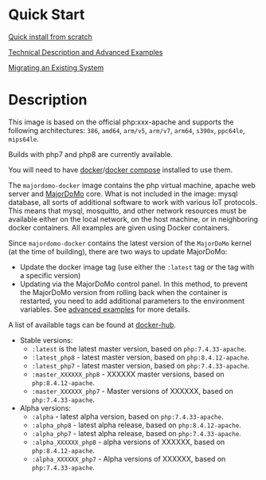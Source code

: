 # Quick Start
[Quick install from scratch](firststart.md)

[Technical Description and Advanced Examples](advanced.md)

[Migrating an Existing System](migration.md)

# Description
This image is based on the official php:xxx-apache and supports the following architectures: `386`, `amd64`, `arm/v5`, `arm/v7`, `arm64`, `s390x`, `ppc64le`, `mips64le`.

Builds with php7 and php8 are currently available.

You will need to have [docker](https://docs.docker.com/engine/)/[docker compose](https://docs.docker.com/compose/install/) installed to use them.

The `majordomo-docker` image contains the php virtual machine, apache web server and [MajorDoMo](https://github.com/sergejey/majordomo) core. 
What is not included in the image: mysql database, all sorts of additional software to work with various IoT protocols. This means that mysql, mosquitto, and other network resources must be available either on the local network, on the host machine, or in neighboring docker containers. All examples are given using Docker containers.

Since `majordomo-docker` contains the latest version of the `MajorDoMo` kernel (at the time of building), there are two ways to update MajorDoMo:
- Update the docker image tag (use either the `:latest` tag or the tag with a specific version)
- Updating via the MajorDoMo control panel. In this method, to prevent the MajorDoMo version from rolling back when the container is restarted, you need to add additional parameters to the environment variables. See [advanced examples](advanced.md) for more details.

A list of available tags can be found at [docker-hub](https://hub.docker.com/r/ai91/majordomo-docker/tags).
- Stable versions:
  - `:latest` is the latest master version, based on `php:7.4.33-apache`.
  - `:latest_php8` - latest master version, based on `php:8.4.12-apache`.
  - `:latest_php7` - latest master version, based on `php:7.4.33-apache`.
  - `:master_XXXXXX_php8` - XXXXXX master versions, based on `php:8.4.12-apache`.
  - `:master_XXXXXX_php7` - Master versions of XXXXXX, based on `php:7.4.33-apache`.
- Alpha versions:
  - `:alpha` - latest alpha version, based on `php:7.4.33-apache`.
  - `:alpha_php8` - latest alpha release, based on `php:8.4.12-apache`.
  - `:alpha_php7` - latest alpha release, based on `php:7.4.33-apache`.
  - `:alpha_XXXXXX_php8` - alpha versions of XXXXXX, based on `php:8.4.12-apache`.
  - `:alpha_XXXXXX_php7` - Alpha versions of XXXXXX, based on `php:7.4.33-apache`.

